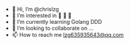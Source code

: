 - 👋 Hi, I’m @chrislzg
- 👀 I’m interested in 🏀 🎱 🎵
- 🌱 I’m currently learning Golang DDD
- 💞️ I’m looking to collaborate on ...
- 📫 How to reach me lzg635935643@qq.com

<!---
chrislzg/chrislzg is a ✨ special ✨ repository because its `README.md` (this file) appears on your GitHub profile.
You can click the Preview link to take a look at your changes.
--->
